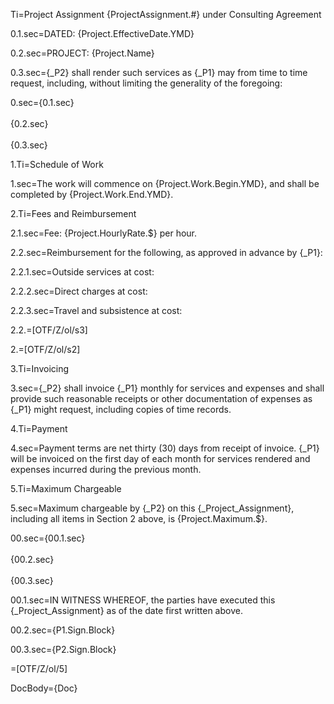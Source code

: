 Ti=Project Assignment {ProjectAssignment.#} under Consulting Agreement

0.1.sec=DATED: {Project.EffectiveDate.YMD}

0.2.sec=PROJECT: {Project.Name}

0.3.sec={_P2} shall render such services as {_P1} may from time to time request, including, without limiting the generality of the foregoing:

0.sec={0.1.sec}<br><br>{0.2.sec}<br><br>{0.3.sec}

1.Ti=Schedule of Work

1.sec=The work will commence on {Project.Work.Begin.YMD}, and shall be completed by {Project.Work.End.YMD}.

2.Ti=Fees and Reimbursement

2.1.sec=Fee: {Project.HourlyRate.$} per hour. 

2.2.sec=Reimbursement for the following, as approved in advance by {_P1}:

2.2.1.sec=Outside services at cost:

2.2.2.sec=Direct charges at cost:

2.2.3.sec=Travel and subsistence at cost:

2.2.=[OTF/Z/ol/s3]

2.=[OTF/Z/ol/s2]

3.Ti=Invoicing

3.sec={_P2} shall invoice {_P1} monthly for services and expenses and shall provide such reasonable receipts or other documentation of expenses as {_P1} might request, including copies of time records.

4.Ti=Payment 

4.sec=Payment terms are net thirty (30) days from receipt of invoice.  {_P1} will be invoiced on the first day of each month for services rendered and expenses incurred during the previous month.

5.Ti=Maximum Chargeable

5.sec=Maximum chargeable by {_P2} on this {_Project_Assignment}, including all items in Section 2 above, is {Project.Maximum.$}.

00.sec={00.1.sec}<br><br>{00.2.sec}<br><br>{00.3.sec}

00.1.sec=IN WITNESS WHEREOF, the parties have executed this {_Project_Assignment} as of the date first written above.

00.2.sec={P1.Sign.Block}

00.3.sec={P2.Sign.Block}

=[OTF/Z/ol/5]

DocBody={Doc}
